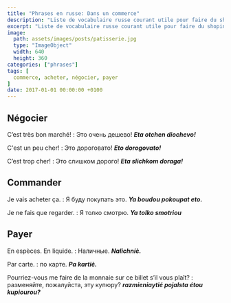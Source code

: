 ```yaml
---
title: "Phrases en russe: Dans un commerce"
description: "Liste de vocabulaire russe courant utile pour faire du shoping."
excerpt: "Liste de vocabulaire russe courant utile pour faire du shoping."
image:
  path: assets/images/posts/patisserie.jpg
  type: "ImageObject"
  width: 640
  height: 360
categories: ["phrases"]
tags: [
  commerce, acheter, négocier, payer
]
date: 2017-01-01 00:00:00 +0100
---
```


## Négocier

C’est très bon marché!
: Это очень дешево!
*__Eta otchen diochevo!__*

C'est un peu cher!
: Это дороговато!
*__Eto dorogovato!__*

C’est trop cher!
: Это слишком дорого!
*__Eta slichkom doraga!__*


## Commander

Je vais acheter ça.
: Я буду покупать это.
*__Ya boudou pokoupat eto.__*

Je ne fais que regarder.
: Я толко смотрю.
*__Ya tolko smotriou__*


## Payer

En espèces. En liquide.
: Наличные.
*__Nalichniè.__*

Par carte.
: по карте.
*__Pa kartiè.__*

Pourriez-vous me faire de la monnaie sur ce billet s’il vous plaît?
: разменяйте, пожалуйста, эту купюру?
*__razmieniaytié pojalsta étou kupiourou?__*
